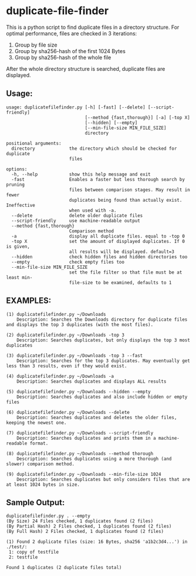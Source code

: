 # duplicate-file-finder
This is a python script to find duplicate files in a directory structure. For optimal performance, files are checked in 3 iterations:

1. Group by file size
2. Group by sha256-hash of the first 1024 Bytes
3. Group by sha256-hash of the whole file

After the whole directory structure is searched, duplicate files are displayed.

## Usage:
	usage: duplicatefilefinder.py [-h] [-fast] [--delete] [--script-friendly]
	                              [--method {fast,thorough}] [-a] [-top X]
	                              [--hidden] [--empty]
	                              [--min-file-size MIN_FILE_SIZE]
	                              directory

	positional arguments:
	  directory             the directory which should be checked for duplicate
	                        files

	options:
	  -h, --help            show this help message and exit
	  -fast                 Enables a faster but less thorough search by pruning
	                        files between comparison stages. May result in fewer
	                        duplicates being found than actually exist. Ineffective
	                        when used with -a.
	  --delete              delete older duplicate files
	  --script-friendly     use machine-readable output
	  --method {fast,thorough}
	                        Comparison method
	  -a                    display all duplicate files. equal to -top 0
	  -top X                set the amount of displayed duplicates. If 0 is given,
	                        all results will be displayed. default=3
	  --hidden              check hidden files and hidden directories too
	  --empty               check empty files too
	  --min-file-size MIN_FILE_SIZE
	                        set the file filter so that file must be at least min-
	                        file-size to be examined, defaults to 1

## EXAMPLES:
    (1) duplicatefilefinder.py ~/Downloads
        Description: Searches the Downloads directory for duplicate files and displays the top 3 duplicates (with the most files).
	
    (2) duplicatefilefinder.py ~/Downloads -top 3
        Description: Searches duplicates, but only displays the top 3 most duplicates
	
    (3) duplicatefilefinder.py ~/Downloads -top 3 --fast 
        Description: Searches for the top 3 duplicates. May eventually get less than 3 results, even if they would exist.
	
    (4) duplicatefilefinder.py ~/Downloads -a
        Description: Searches duplicates and displays ALL results
	
    (5) duplicatefilefinder.py ~/Downloads --hidden --empty
        Description: Searches duplicates and also include hidden or empty files

    (6) duplicatefilefinder.py ~/Downloads --delete
        Description: Searches duplicates and deletes the older files, keeping the newest one.

    (7) duplicatefilefinder.py ~/Downloads --script-friendly
        Description: Searches duplicates and prints them in a machine-readable format.

    (8) duplicatefilefinder.py ~/Downloads --method thorough
        Description: Searches duplicates using a more thorough (and slower) comparison method.

    (9) duplicatefilefinder.py ~/Downloads --min-file-size 1024
        Description: Searches duplicates but only considers files that are at least 1024 bytes in size.
	
## Sample Output:
	duplicatefilefinder.py . --empty
	(By Size) 24 Files checked, 1 duplicates found (2 files) 
	(By Partial Hash) 2 Files checked, 1 duplicates found (2 files)
	(By Full Hash) 2 Files checked, 1 duplicates found (2 files)
	
	(1) Found 2 duplicate files (size: 16 Bytes, sha256 'a1b2c3d4...') in ./test/:
	 1: copy of testfile
	 2: testfile
	
	Found 1 duplicates (2 duplicate files total)

